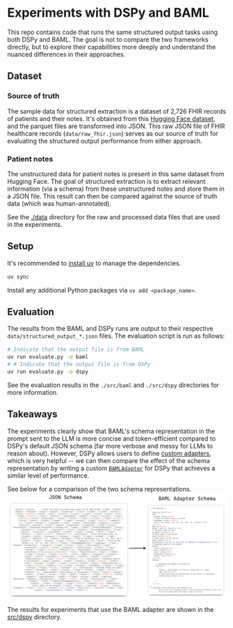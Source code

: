 # Experiments with DSPy and BAML

This repo contains code that runs the same structured output tasks using both DSPy and BAML.
The goal is not to compare the two frameworks directly, but to explore their capabilities more
deeply and understand the nuanced differences in their approaches.

## Dataset

### Source of truth

The sample data for structured extraction is a dataset of 2,726 FHIR records of patients and their notes.
It's obtained from this [Hugging Face dataset](https://huggingface.co/datasets/kishanbodybrain/test-fhir/tree/main/data),
and the parquet files are transformed into JSON. This raw JSON file of FHIR healthcare records
(`data/raw_fhir.json`) serves as our source of truth for evaluating the structured output performance
from either approach.

### Patient notes

The unstructured data for patient notes is present in this same dataset from Hugging Face. The goal
of structured extraction is to extract relevant information (via a schema) from these unstructured notes
and store them in a JSON file. This result can then be compared against the source of truth data (which
was human-annotated).

See the [./data](./data) directory for the raw and processed data files that are used in the experiments.

## Setup

It's recommended to [install uv](https://docs.astral.sh/uv/getting-started/installation/) to manage the dependencies.

```bash
uv sync
```

Install any additional Python packages via `uv add <package_name>`.

## Evaluation

The results from the BAML and DSPy runs are output to their respective `data/structured_output_*.json` 
files. The evaluation script is run as follows:

```bash
# Indicate that the output file is from BAML
uv run evaluate.py -o baml
# # Indicate that the output file is from DSPy
uv run evaluate.py -o dspy
```

See the evaluation results in the `./src/baml`  and `./src/dspy` directories for more information.

## Takeaways

The experiments clearly show that BAML's schema representation in the prompt sent to the LLM is more
concise and token-efficient compared to DSPy's default JSON schema (far more verbose and messy for
LLMs to reason about). However, DSPy allows users to define [custom adapters](https://dspy.ai/learn/programming/language_models/?h=adapter#advanced-building-custom-lms-and-writing-your-own-adapters),
which is very helpful -- we can then compare the effect of the schema representation by
writing a custom [`BAMLAdapter`](./src/dspy/baml_adapter.py) for DSPy that achieves a similar level of performance.

See below for a comparison of the two schema representations.
![](./assets/json-schema-vs-baml.png)

The results for experiments that use the BAML adapter are shown in the [src/dspy](./src/dspy) directory.